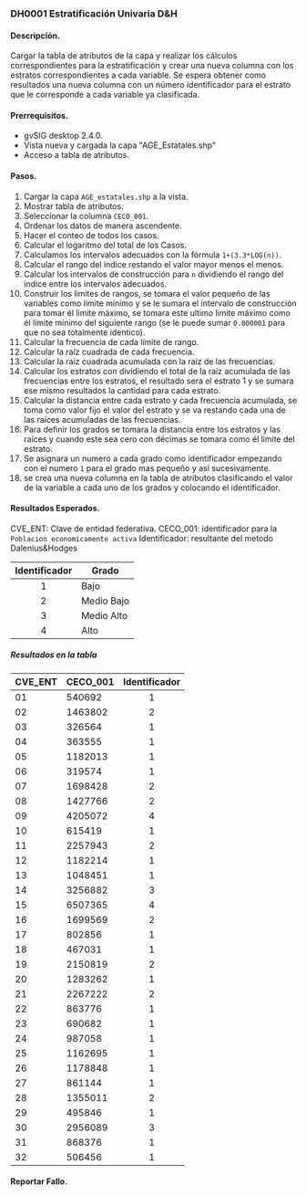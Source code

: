 ### DH0001 Estratificación Univaria D&H
#### Descripción.
Cargar la tabla de atributos de la capa y realizar los cálculos correspondientes para la estratificación y crear una nueva columna con los estratos correspondientes a cada variable. Se espera obtener como resultados una nueva columna con un número identificador para el estrato que le corresponde a cada variable ya clasificada.


#### Prerrequisitos.
+ gvSIG desktop 2.4.0.
+ Vista nueva y cargada la capa "AGE_Estatales.shp"
+ Acceso a tabla de atributos.


#### Pasos.
1. Cargar la capa ``AGE_estatales.shp`` a la vista.
2. Mostrar tabla de atributos.
3. Seleccionar la columna ``CECO_001``.
4. Ordenar los datos de manera ascendente.
5. Hacer el conteo de todos los casos.
6. Calcular el logaritmo del total de los Casos.
7. Calculamos los intervalos adecuados con la fórmula `1+(3.3*LOG(n))`.
8. Calcular el rango del indice restando el valor mayor menos el menos.
9. Calcular los intervalos de construcción para `n` dividiendo el rango del indice entre los intervalos adecuados.
10. Construir los limites de rangos, se tomara el valor pequeño de las variables como limite mínimo y se le sumara el intervalo de construcción para tomar él limite máximo, se tomara este ultimo limite máximo como él limite mínimo del siguiente rango (se le puede sumar ``0.000001`` para que no sea totalmente identico).
11. Calcular la frecuencia de cada límite de rango.
12. Calcular la raíz cuadrada de cada frecuencia.
13. Calcular la raíz cuadrada acumulada con la raíz de las frecuencias.
14. Calcular los estratos con dividiendo el total de la raíz acumulada de las frecuencias entre los estratos, el resultado sera el estrato 1 y se sumara ese mismo resultados la cantidad para cada estrato.
15. Calcular la distancia entre cada estrato y cada frecuencia acumulada, se toma como valor fijo el valor del estrato y se va restando cada una de las raíces acumuladas de las frecuencias.
16. Para definir los grados se tomara la distancia entre los estratos y las raíces y cuando este sea cero con décimas se tomara como él limite del estrato.
17. Se asignara un numero a cada grado como identificador empezando con el numero ``1`` para el grado mas pequeño y asi sucesivamente.
18. se crea una nueva columna en la tabla de atributos clasificando el valor de la variable a cada uno de los grados y colocando el identificador. 


#### Resultados Esperados.

CVE_ENT: Clave de entidad federativa. 
CECO_001: identificador para la ``Poblacion economicamente activa``
Identificador: resultante del metodo Dalenius&Hodges

|Identificador | Grado|
|:------------:|------|
| 1| Bajo |
| 2| Medio Bajo|
| 3| Medio Alto|
| 4| Alto |

##### Resultados en la tabla 
|CVE_ENT	|  CECO_001  |	Identificador| 
|:--------|:------------|:--------:|
|01	|540692|	1|
|02	|1463802|	2|
|03	|326564|	1|
|04	|363555|	1|
|05	|1182013|	1|
|06	|319574|	1|
|07	|1698428|	2|
|08	|1427766|	2|
|09	|4205072|	4|
|10	|615419| 1|
|11	|2257943|	2|
|12	|1182214|	1|
|13	|1048451|	1|
|14	|3256882|	3|
|15	|6507365|	4|
|16	|1699569|	2|
|17	|802856|	1|
|18	|467031|	1|
|19	|2150819|	2|
|20	|1283262|	1|
|21	|2267222|	2|
|22	|863776|	1|
|23	|690682|	1|
|24	|987058|	1|
|25	|1162695|	1|
|26	|1178848|	1|
|27	|861144|	1|
|28	|1355011|	2|
|29	|495846|	1|
|30	|2956089|	3|
|31	|868376|	1|
|32	|506456|	1|

#### Reportar Fallo. 


